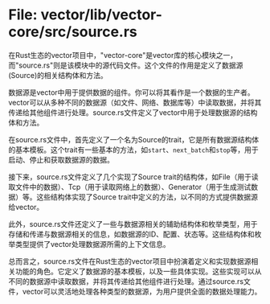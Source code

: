 # File: vector/lib/vector-core/src/source.rs

在Rust生态的vector项目中，"vector-core"是vector库的核心模块之一，而"source.rs"则是该模块中的源代码文件。这个文件的作用是定义了数据源(Source)的相关结构体和方法。

数据源是vector中用于提供数据的组件。你可以将其看作是一个数据的生产者。vector可以从多种不同的数据源（如文件、网络、数据库等）中读取数据，并将其传递给其他组件进行处理。source.rs文件定义了vector中用于处理数据源的结构体和方法。

在source.rs文件中，首先定义了一个名为Source的trait，它是所有数据源结构体的基本模板。这个trait有一些基本的方法，如`start`、`next_batch`和`stop`等，用于启动、停止和获取数据源的数据。

接下来，source.rs文件定义了几个实现了Source trait的结构体，如File（用于读取文件中的数据）、Tcp（用于读取网络上的数据）、Generator（用于生成测试数据）等。这些结构体实现了Source trait中定义的方法，以不同的方式提供数据源给vector。

此外，source.rs文件还定义了一些与数据源相关的辅助结构体和枚举类型，用于存储和传递与数据源相关的信息，如数据源的ID、配置、状态等。这些结构体和枚举类型提供了vector处理数据源所需的上下文信息。

总而言之，source.rs文件在Rust生态的vector项目中扮演着定义和实现数据源相关功能的角色。它定义了数据源的基本模板，以及一些具体实现。这些实现可以从不同的数据源中读取数据，并将其传递给其他组件进行处理。通过source.rs文件，vector可以灵活地处理各种类型的数据源，为用户提供全面的数据处理能力。

